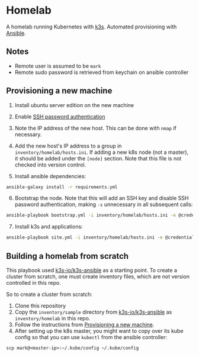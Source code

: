 # Homelab

A homelab running Kubernetes with [k3s](k3s.io/). Automated provisioning with [Ansible](https://www.ansible.com/).

## Notes

* Remote user is assumed to be `mark`
* Remote sudo password is retrieved from keychain on ansible controller

## Provisioning a new machine

1. Install ubuntu server edition on the new machine
2. Enable [SSH password authentication](https://serverpilot.io/docs/how-to-enable-ssh-password-authentication/)
3. Note the IP address of the new host. This can be done with `nmap` if necessary. 
4. Add the new host's IP address to a group in `inventory/homelab/hosts.ini`. If adding a new k8s node (not a master), it should be added under the `[node]` section. Note that this file is not checked into version control.

5. Install ansible dependencies:

```sh
ansible-galaxy install -r requirements.yml
```

6. Bootstrap the node. Note that this will add an SSH key and disable SSH password authentication, making `-s` unnecessary in all subsequent calls:

```sh
ansible-playbook bootstrap.yml -i inventory/homelab/hosts.ini -e @credentials -s
```

7. Install k3s and applications:

```sh
ansible-playbook site.yml -i inventory/homelab/hosts.ini -e @credentials
```

## Building a homelab from scratch

This playbook used [k3s-io/k3s-ansible](https://github.com/k3s-io/k3s-ansible) as a starting point. To create a cluster from scratch, one must create inventory files, which are not version controlled in this repo.

So to create a cluster from scratch:

1. Clone this repository
2. Copy the `inventory/sample` directory from [k3s-io/k3s-ansible](https://github.com/k3s-io/k3s-ansible/tree/master/inventory/sample) as `inventory/homelab` in this repo.
3. Follow the instructions from [Provisioning a new machine](#provisioning-a-new-machine).
4. After setting up the k8s master, you might want to copy over its kube config so that you can use `kubectl` from the ansible controller:

```
scp mark@<master-ip>:~/.kube/config ~/.kube/config
```

